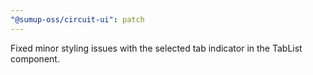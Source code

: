 ```yaml
---
"@sumup-oss/circuit-ui": patch
---
```


Fixed minor styling issues with the selected tab indicator in the TabList component.
